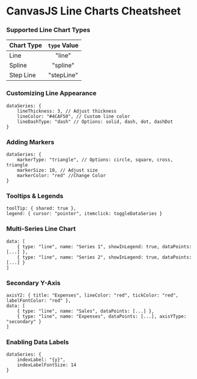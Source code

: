 # CanvasJS Line Charts Cheatsheet

### Supported Line Chart Types
| Chart Type | `type` Value |
| ---------- |:------------:|
| Line       | "line"       |
| Spline     | "spline"     |
| Step Line  | "stepLine"   |

### Customizing Line Appearance
```
dataSeries: {
    lineThickness: 3, // Adjust thickness
    lineColor: "#4CAF50", // Custom line color
    lineDashType: "dash" // Options: solid, dash, dot, dashDot
}

```

### Adding Markers
```
dataSeries: {
    markerType: "triangle", // Options: circle, square, cross, triangle
    markerSize: 10, // Adjust size
    markerColor: "red" //Change Color
}
```

### Tooltips & Legends
```
toolTip: { shared: true },
legend: { cursor: "pointer", itemclick: toggleDataSeries }
```

### Multi-Series Line Chart
```
data: [
    { type: "line", name: "Series 1", showInLegend: true, dataPoints: [...] },
    { type: "line", name: "Series 2", showInLegend: true, dataPoints: [...] }
]
```

### Secondary Y-Axis
```
axisY2: { title: "Expenses", lineColor: "red", tickColor: "red", labelFontColor: "red" },
data: [
    { type: "line", name: "Sales", dataPoints: [...] },
    { type: "line", name: "Expenses", dataPoints: [...], axisYType: "secondary" }
]
```

### Enabling Data Labels
```
dataSeries: {
    indexLabel: "{y}",
    indexLabelFontSize: 14
}
```